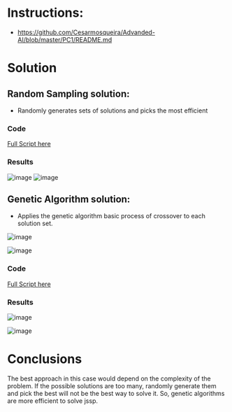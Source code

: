 
# Instructions:
 - https://github.com/Cesarmosqueira/Advanded-AI/blob/master/PC1/README.md
 
 # Solution
  ## Random Sampling solution:
  
  - Randomly generates sets of solutions and picks the most efficient
 
 ### Code
  [Full Script here](https://github.com/Cesarmosqueira/Advanded-AI/tree/master/PC1/random_sampling_solution.py)
  
### Results
![image](https://user-images.githubusercontent.com/48858334/192934054-3376c049-9ab9-4d46-88e1-be74cd6c15f3.png)
![image](https://user-images.githubusercontent.com/48858334/192934066-ed6d4c39-2048-46e2-8704-cf347557a8f6.png)


 ## Genetic Algorithm solution:
  
  - Applies the genetic algorithm basic process of crossover to each solution set.
  
  ![image](https://user-images.githubusercontent.com/48858334/192933011-fef2b3f2-b1f8-462a-a814-de442da07fef.png)
 
  
  ![image](https://user-images.githubusercontent.com/48858334/192933064-65ab1975-5b15-4d28-95d6-4c2495288275.png)
 ### Code
  [Full Script here](https://github.com/Cesarmosqueira/Advanded-AI/tree/master/PC1/genetic_algorithm_solution.py)
  
### Results
![image](https://user-images.githubusercontent.com/48858334/194401161-196dbe2d-159d-426c-95ca-aff6f31b1759.png)

![image](https://user-images.githubusercontent.com/48858334/192933733-5d0b9994-a248-4c90-9083-8ceaa402eb81.png)

# Conclusions
The best approach in this case would depend on the complexity of the problem. If the possible solutions are too many, randomly generate them and pick the best will not be the best way to solve it. So, genetic algorithms are more efficient to solve jssp.

